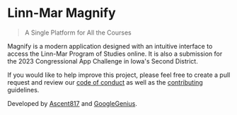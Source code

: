 # Linn-Mar Magnify

> A Single Platform for All the Courses

Magnify is a modern application designed with an intuitive interface to access the Linn-Mar Program of Studies online. It is also a submission for the 2023 Congressional App Challenge in Iowa's Second District.

If you would like to help improve this project, please feel free to create a pull request and review our [code of conduct](./CODE_OF_CONDUCT.md) as well as the [contributing](./CONTRIBUTING.md) guidelines.

Developed by [Ascent817](https://github.com/Ascent817) and [GoogleGenius](https://github.com/GoogleGenius).
